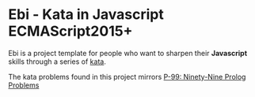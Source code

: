 # Ebi - Kata in Javascript ECMAScript2015+

Ebi is a project template for people who want to sharpen their **Javascript** skills through a series of [kata](https://en.wikipedia.org/wiki/Kata_(programming)).

The kata problems found in this project mirrors [P-99: Ninety-Nine Prolog Problems](http://www.ic.unicamp.br/~meidanis/courses/mc336/2009s2/prolog/problemas/)
